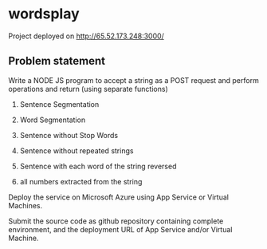 # wordsplay
Project deployed on http://65.52.173.248:3000/

## Problem statement
Write a NODE JS program to accept a string as a POST request and perform operations and return (using separate functions)


1. Sentence Segmentation

2. Word Segmentation

3. Sentence without Stop Words

4. Sentence without repeated strings

5. Sentence with each word of the string reversed

6. all numbers extracted from the string 

Deploy the service on Microsoft Azure using App Service or Virtual Machines. 

Submit the source code as github repository containing complete environment, and the deployment URL of App Service and/or Virtual Machine.
